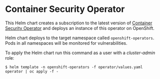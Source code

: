 # Container Security Operator

This Helm chart creates a subscription to the latest version of [Container Security Operator](https://github.com/quay/container-security-operator) and deploys an instance of this operator on OpenShift.

Helm chart deploys to the target namespace called `openshift-operators`. Pods in all namespaces will be monitored for vulnerabilities.

To apply the Helm chart run this command as a user with a *cluster-admin* role:

```
$ helm template -n openshift-operators -f operator/values.yaml operator | oc apply -f -
```
